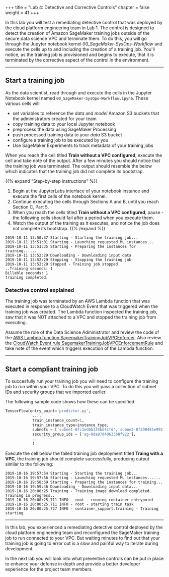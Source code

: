 +++
title = "Lab 4: Detective and Corrective Controls"
chapter = false
weight = 41
+++

In this lab you will test a remediating detective control that was deployed by the cloud platform engineering team in Lab 1.  The control is designed to detect the creation of Amazon SageMaker training jobs outside of the secure data science VPC and terminate them.  To do this, you will go through the Jupyter notebook kernel *00_SageMaker-SysOps-Workflow* and execute the cells up to and including the creation of a training job.  You'll notice, as the training job is provisioned and begins to execute, that it is terminated by the corrective aspect of the control in the environment.

---

## Start a training job

As the data scientist, read through and execute the cells in the Jupyter Notebook kernel named `00_SageMaker-SysOps-Workflow.ipynb`.  These various cells will:

 - set variables to reference the *data* and *model* Amazon S3 buckets that the administrators created for your team
 - copy training data to your local Jupyter notebook
 - preprocess the data using SageMaker Processing 
 - push processed training data to your *data* S3 bucket
 - configure a training job to be executed by you
 - Use SageMaker Experiments to track metadata of your training jobs

When you reach the cell titled **Train without a VPC configured**, execute the cell and take note of the output.  After a few minutes you should notice that the training job was terminated.  The output should resemble the below which indicates that the training job did not complete its bootstrap.

{{% expand "Step-by-step instructions" %}}
1. Begin at the JupyterLabs interface of your notebook instance and execute the first cells of the notebook kernel.
1. Continue executing the cells through Sections A and B, until you reach Section C, Part 5.
1. When you reach the cells titled **Train without a VPC configured**, pause - the following cells should fail after a period when you execute them.
1. Watch the output of the training as it executes, and notice the job does not complete its bootstrap.
{{% /expand %}}

```Access log
2019-10-11 13:50:37 Starting - Starting the training job...
2019-10-11 13:51:01 Starting - Launching requested ML instances...
2019-10-11 13:51:35 Starting - Preparing the instances for training......
2019-10-11 13:52:29 Downloading - Downloading input data
2019-10-11 13:52:29 Stopping - Stopping the training job
2019-10-11 13:52:29 Stopped - Training job stopped
..Training seconds: 1
Billable seconds: 1
training completed.
```

### Detective control explained

The training job was terminated by an AWS Lambda function that was executed in response to a CloudWatch Event that was triggered when the training job was created.  The Lambda function inspected the training job, saw that it was NOT attached to a VPC and stopped the training job from executing.  

Assume the role of the Data Science Administrator and review the code of the [AWS Lambda function SagemakerTrainingJobVPCEnforcer](https://console.aws.amazon.com/lambda/home?#/functions/SagemakerTrainingJobVPCEnforcer?tab=configuration). Also review the [CloudWatch Event rule SagemakerTrainingJobVPCEnforcementRule](https://console.aws.amazon.com/cloudwatch/home?#rules:name=SagemakerTrainingJobVPCEnforcementRule) and take note of the event which triggers execution of the Lambda function.

---

## Start a compliant training job

To succesfully run your training job you will need to configure the training job to run within your VPC.  To do this you will pass a collection of subnet IDs and security groups that we imported earlier. 

The following sample code shows how these can be specified:

```python
TensorFlow(entry_point='predictor.py',
            ...,
            train_instance_count=1,
            train_instance_type=instance_type,
            subnets = ['subnet-0fc1ed6b334bd4cfd','subnet-0f398485e991f8333'],
            security_group_ids = ['sg-0da87d40633b8f922'],
            ...
            )
```
Execute the cell below the failed training job deployment titled **Traing with a VPC**, the training job should complete successfully, producing output similar to the following:

```logs
2019-10-16 19:57:54 Starting - Starting the training job...
2019-10-16 19:57:56 Starting - Launching requested ML instances......
2019-10-16 19:58:59 Starting - Preparing the instances for training...
2019-10-16 19:59:46 Downloading - Downloading input data...
2019-10-16 20:00:25 Training - Training image download completed. Training in progress..
2019-10-16 20:00:25,711 INFO - root - running container entrypoint
2019-10-16 20:00:25,711 INFO - root - starting train task
2019-10-16 20:00:25,727 INFO - container_support.training - Training starting
```

---

In this lab, you experienced a remediating detective control deployed by the cloud platform engineering team and reconfigured the SageMaker training job to run connected to your VPC.  But waiting minutes to find out that your training job is going to error out is a slow and painful way to iterate during development.  

In the next lab you will look into what preventive controls can be put in place to enhance your defense in depth and provide a better developer experience for the project team members.
